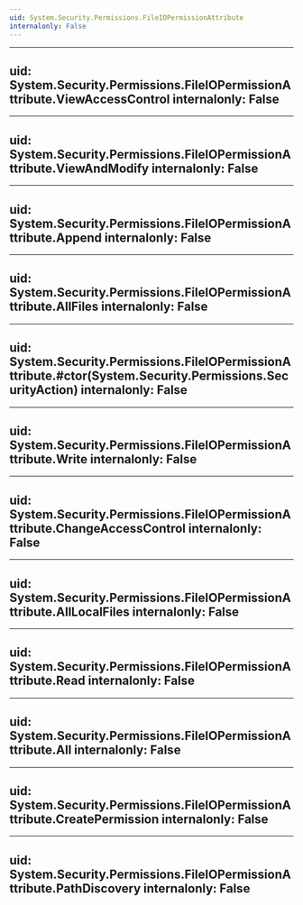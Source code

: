 ```yaml
---
uid: System.Security.Permissions.FileIOPermissionAttribute
internalonly: False
---
```


---
uid: System.Security.Permissions.FileIOPermissionAttribute.ViewAccessControl
internalonly: False
---

---
uid: System.Security.Permissions.FileIOPermissionAttribute.ViewAndModify
internalonly: False
---

---
uid: System.Security.Permissions.FileIOPermissionAttribute.Append
internalonly: False
---

---
uid: System.Security.Permissions.FileIOPermissionAttribute.AllFiles
internalonly: False
---

---
uid: System.Security.Permissions.FileIOPermissionAttribute.#ctor(System.Security.Permissions.SecurityAction)
internalonly: False
---

---
uid: System.Security.Permissions.FileIOPermissionAttribute.Write
internalonly: False
---

---
uid: System.Security.Permissions.FileIOPermissionAttribute.ChangeAccessControl
internalonly: False
---

---
uid: System.Security.Permissions.FileIOPermissionAttribute.AllLocalFiles
internalonly: False
---

---
uid: System.Security.Permissions.FileIOPermissionAttribute.Read
internalonly: False
---

---
uid: System.Security.Permissions.FileIOPermissionAttribute.All
internalonly: False
---

---
uid: System.Security.Permissions.FileIOPermissionAttribute.CreatePermission
internalonly: False
---

---
uid: System.Security.Permissions.FileIOPermissionAttribute.PathDiscovery
internalonly: False
---
